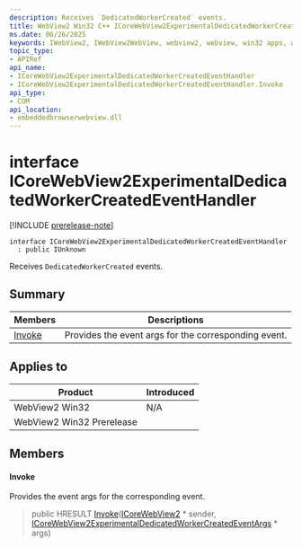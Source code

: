 ```yaml
---
description: Receives `DedicatedWorkerCreated` events.
title: WebView2 Win32 C++ ICoreWebView2ExperimentalDedicatedWorkerCreatedEventHandler
ms.date: 06/26/2025
keywords: IWebView2, IWebView2WebView, webview2, webview, win32 apps, win32, edge, ICoreWebView2, ICoreWebView2Controller, browser control, edge html, ICoreWebView2ExperimentalDedicatedWorkerCreatedEventHandler
topic_type: 
- APIRef
api_name:
- ICoreWebView2ExperimentalDedicatedWorkerCreatedEventHandler
- ICoreWebView2ExperimentalDedicatedWorkerCreatedEventHandler.Invoke
api_type:
- COM
api_location:
- embeddedbrowserwebview.dll
---
```


# interface ICoreWebView2ExperimentalDedicatedWorkerCreatedEventHandler

[!INCLUDE [prerelease-note](../includes/prerelease-note.md)]

```
interface ICoreWebView2ExperimentalDedicatedWorkerCreatedEventHandler
  : public IUnknown
```

Receives `DedicatedWorkerCreated` events.

## Summary

 Members                        | Descriptions
--------------------------------|---------------------------------------------
[Invoke](#invoke) | Provides the event args for the corresponding event.

## Applies to

Product                         | Introduced
--------------------------------|---------------------------------------------
WebView2 Win32            |    N/A
WebView2 Win32 Prerelease |    

## Members

#### Invoke

Provides the event args for the corresponding event.

> public HRESULT [Invoke](#invoke)([ICoreWebView2](icorewebview2.md#icorewebview2) * sender, [ICoreWebView2ExperimentalDedicatedWorkerCreatedEventArgs](icorewebview2experimentaldedicatedworkercreatedeventargs.md#icorewebview2experimentaldedicatedworkercreatedeventargs) * args)

